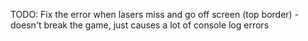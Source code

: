 TODO: Fix the error when lasers miss and go off screen (top border) - doesn't break the game, just causes a lot of console log errors
